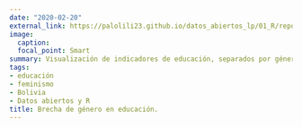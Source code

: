 ```yaml
---
date: "2020-02-20"
external_link: https://palolili23.github.io/datos_abiertos_lp/01_R/reporte_alfabetizacion.html
image:
  caption: 
  focal_point: Smart
summary: Visualización de indicadores de educación, separados por género, municipio, provincia (...lo que oculta el promedio...)
tags:
- educación
- feminismo
- Bolivia
- Datos abiertos y R
title: Brecha de género en educación.
---
```

